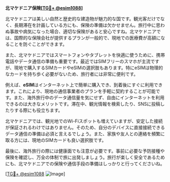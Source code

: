 **北マケドニア保険[[TG💪+ @esim1088](https://t.me/s/esim1088)]**

北マケドニアは美しい自然と歴史的な建造物が魅力的な国です。観光客だけでなく、長期滞在を計画している方にも、保険の準備は欠かせません。旅行中に思わぬ事故や病気になった場合、適切な保険があると安心ですね。北マケドニアでは、国際的な保険会社が提供するプランが一般的で、現地での医療費が高額になることを防ぐことができます。

また、北マケドニアではスマートフォンやタブレットを快適に使うために、携帯電話やデータ通信の準備も重要です。最近ではSIMフリーのスマホが主流ですが、現地で購入するSIMカードやeSIMの選択肢もあります。特にeSIMは物理的なカードを持ち歩く必要がないため、旅行者には非常に便利です。

例えば、**eSIM**はインターネット上で簡単に購入でき、到着後にすぐに利用できます。これにより、現地の通信事業者のプランを手軽に契約することが可能です。また、海外旅行中のデータ通信量を気にせず、自由にインターネットを利用できるのは大きなメリットです。滞在中、観光情報を検索したり、SNSに投稿したりする際にも役立ちます。

北マケドニアでは、観光地でのWi-Fiスポットも増えていますが、安定した接続が保証されるわけではありません。そのため、自分のデバイスに直接接続できるデータ通信の準備は必須と言えるでしょう。また、家族や友人との連絡を頻繁に取る方には、現地のSIMカードも良い選択肢です。

最後に、海外旅行の際には健康面でも注意が必要です。事前に必要な予防接種や保険を確認し、万全の体制で旅に出発しましょう。旅行が楽しく安全であるためにも、北マケドニアでの保険や通信手段の準備はしっかりと行ってくださいね。

[[TG💪+ @esim1088](https://t.me/s/esim1088) ![Image](https://i.postimg.cc/Y0z9fWf4/image.png)]